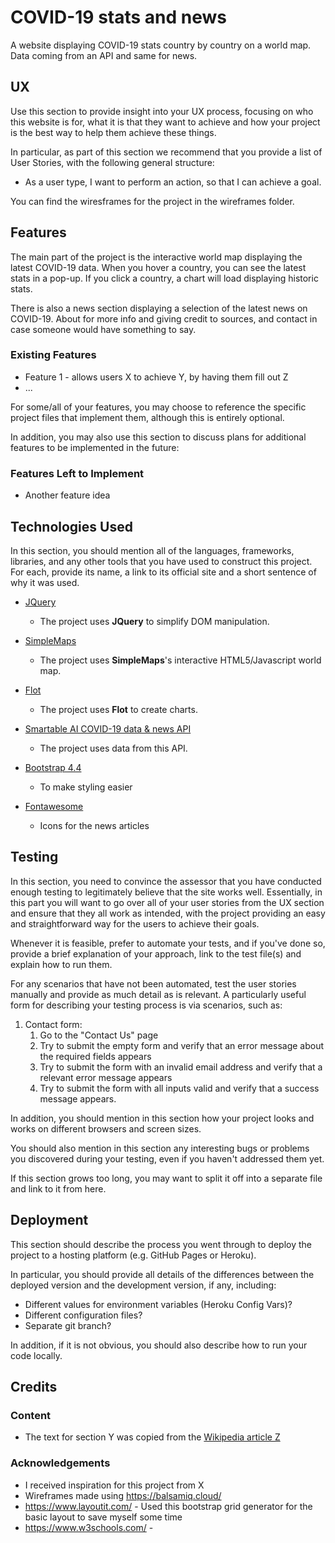 # COVID-19 stats and news

A website displaying COVID-19 stats country by country on a world map. Data coming from an API and same for news.
 
## UX
 
Use this section to provide insight into your UX process, focusing on who this website is for, what it is that they want to achieve and how your project is the best way to help them achieve these things.

In particular, as part of this section we recommend that you provide a list of User Stories, with the following general structure:
- As a user type, I want to perform an action, so that I can achieve a goal.

You can find the wiresframes for the project in the wireframes folder.

## Features

The main part of the project is the interactive world map displaying the latest COVID-19 data. When you hover a country, you can see the latest stats in a pop-up. If you click a country, a chart will load displaying historic stats.

There is also a news section displaying a selection of the latest news on COVID-19. About for more info and giving credit to sources, and contact in case someone would have something to say.
 
### Existing Features
- Feature 1 - allows users X to achieve Y, by having them fill out Z
- ...

For some/all of your features, you may choose to reference the specific project files that implement them, although this is entirely optional.

In addition, you may also use this section to discuss plans for additional features to be implemented in the future:

### Features Left to Implement
- Another feature idea

## Technologies Used

In this section, you should mention all of the languages, frameworks, libraries, and any other tools that you have used to construct this project. For each, provide its name, a link to its official site and a short sentence of why it was used.

- [JQuery](https://jquery.com)
    - The project uses **JQuery** to simplify DOM manipulation.

- [SimpleMaps](https://simplemaps.com/resources/free-world-map)
    - The project uses **SimpleMaps**'s interactive HTML5/Javascript world map.

- [Flot](https://www.flotcharts.org)
    - The project uses **Flot** to create charts.

- [Smartable AI COVID-19 data & news API](https://developer.smartable.ai/)
    - The project uses data from this API.

- [Bootstrap 4.4](https://getbootstrap.com/)
    - To make styling easier

- [Fontawesome]( https://fontawesome.com/start)
    - Icons for the news articles


## Testing

In this section, you need to convince the assessor that you have conducted enough testing to legitimately believe that the site works well. Essentially, in this part you will want to go over all of your user stories from the UX section and ensure that they all work as intended, with the project providing an easy and straightforward way for the users to achieve their goals.

Whenever it is feasible, prefer to automate your tests, and if you've done so, provide a brief explanation of your approach, link to the test file(s) and explain how to run them.

For any scenarios that have not been automated, test the user stories manually and provide as much detail as is relevant. A particularly useful form for describing your testing process is via scenarios, such as:

1. Contact form:
    1. Go to the "Contact Us" page
    2. Try to submit the empty form and verify that an error message about the required fields appears
    3. Try to submit the form with an invalid email address and verify that a relevant error message appears
    4. Try to submit the form with all inputs valid and verify that a success message appears.

In addition, you should mention in this section how your project looks and works on different browsers and screen sizes.

You should also mention in this section any interesting bugs or problems you discovered during your testing, even if you haven't addressed them yet.

If this section grows too long, you may want to split it off into a separate file and link to it from here.

## Deployment

This section should describe the process you went through to deploy the project to a hosting platform (e.g. GitHub Pages or Heroku).

In particular, you should provide all details of the differences between the deployed version and the development version, if any, including:
- Different values for environment variables (Heroku Config Vars)?
- Different configuration files?
- Separate git branch?

In addition, if it is not obvious, you should also describe how to run your code locally.


## Credits

### Content
- The text for section Y was copied from the [Wikipedia article Z](https://en.wikipedia.org/wiki/Z)

### Acknowledgements

- I received inspiration for this project from X
- Wireframes made using https://balsamiq.cloud/
- https://www.layoutit.com/ - Used this bootstrap grid generator for the basic layout to save myself some time
- https://www.w3schools.com/ - 